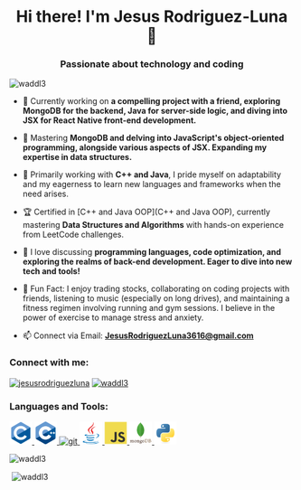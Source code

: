 <h1 align="center">Hi there! I'm Jesus Rodriguez-Luna 👋</h1>
<h3 align="center">Passionate about technology and coding</h3>

<p align="left"> <img src="https://komarev.com/ghpvc/?username=waddl3&label=Profile%20views&color=0e75b6&style=flat" alt="waddl3" /> </p>

- 🔭 Currently working on **a compelling project with a friend, exploring MongoDB for the backend, Java for server-side logic, and diving into JSX for React Native front-end development.**

- 🌱 Mastering **MongoDB and delving into JavaScript's object-oriented programming, alongside various aspects of JSX. Expanding my expertise in data structures.**

- 🚀 Primarily working with **C++ and Java**, I pride myself on adaptability and my eagerness to learn new languages and frameworks when the need arises.

- 🏆 Certified in [C++ and Java OOP](C++ and Java OOP), currently mastering **Data Structures and Algorithms** with hands-on experience from LeetCode challenges.

- 💬 I love discussing **programming languages, code optimization, and exploring the realms of back-end development. Eager to dive into new tech and tools!**

- 🎉 Fun Fact: I enjoy trading stocks, collaborating on coding projects with friends, listening to music (especially on long drives), and maintaining a fitness regimen involving running and gym sessions. I believe in the power of exercise to manage stress and anxiety.


- 📫 Connect via Email: **JesusRodriguezLuna3616@gmail.com**

<h3 align="left">Connect with me:</h3>
<p align="left">
<a href="https://linkedin.com/in/jesusrodriguezluna" target="blank"><img align="center" src="https://raw.githubusercontent.com/rahuldkjain/github-profile-readme-generator/master/src/images/icons/Social/linked-in-alt.svg" alt="jesusrodriguezluna" height="30" width="40" /></a>
<a href="https://www.leetcode.com/waddl3" target="blank"><img align="center" src="https://raw.githubusercontent.com/rahuldkjain/github-profile-readme-generator/master/src/images/icons/Social/leet-code.svg" alt="waddl3" height="30" width="40" /></a>
</p>

<h3 align="left">Languages and Tools:</h3>
<p align="left"> <a href="https://www.cprogramming.com/" target="_blank" rel="noreferrer"> <img src="https://raw.githubusercontent.com/devicons/devicon/master/icons/c/c-original.svg" alt="c" width="40" height="40"/> </a> <a href="https://www.w3schools.com/cpp/" target="_blank" rel="noreferrer"> <img src="https://raw.githubusercontent.com/devicons/devicon/master/icons/cplusplus/cplusplus-original.svg" alt="cplusplus" width="40" height="40"/> </a> <a href="https://git-scm.com/" target="_blank" rel="noreferrer"> <img src="https://www.vectorlogo.zone/logos/git-scm/git-scm-icon.svg" alt="git" width="40" height="40"/> </a> <a href="https://www.java.com" target="_blank" rel="noreferrer"> <img src="https://raw.githubusercontent.com/devicons/devicon/master/icons/java/java-original.svg" alt="java" width="40" height="40"/> </a> <a href="https://developer.mozilla.org/en-US/docs/Web/JavaScript" target="_blank" rel="noreferrer"> <img src="https://raw.githubusercontent.com/devicons/devicon/master/icons/javascript/javascript-original.svg" alt="javascript" width="40" height="40"/> </a> <a href="https://www.mongodb.com/" target="_blank" rel="noreferrer"> <img src="https://raw.githubusercontent.com/devicons/devicon/master/icons/mongodb/mongodb-original-wordmark.svg" alt="mongodb" width="40" height="40"/> </a> <a href="https://www.python.org" target="_blank" rel="noreferrer"> <img src="https://raw.githubusercontent.com/devicons/devicon/master/icons/python/python-original.svg" alt="python" width="40" height="40"/> </a> </p>

<p>&nbsp;<img align="left" src="https://github-readme-stats.vercel.app/api/top-langs?username=waddl3&show_icons=true&locale=en&layout=compact" alt="waddl3" /></p>

<p>&nbsp;<img align="center" src="https://github-readme-stats.vercel.app/api?username=waddl3&show_icons=true&locale=en" alt="waddl3" /></p>
